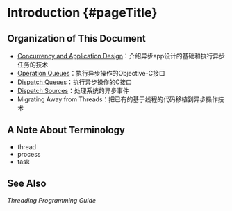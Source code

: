 # Introduction {#pageTitle}

## Organization of This Document

* [Concurrency and Application Design](/concurrency-and-application-design.md)：介绍异步app设计的基础和执行异步任务的技术
* [Operation Queues](/operation-queues.md)：执行异步操作的Objective-C接口
* [Dispatch Queues](/dispatch-queues.md)：执行异步操作的C接口
* [Dispatch Sources](/dispatch-sources.md)：处理系统的异步事件
* Migrating Away from Threads：把已有的基于线程的代码移植到异步操作技术

## A Note About Terminology

* thread
* process
* task

## See Also

_Threading Programming Guide_

